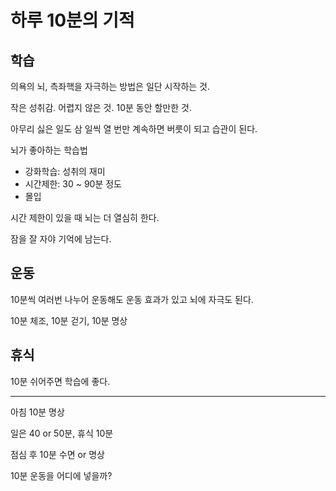 # 하루 10분의 기적

## 학습

의욕의 뇌, 측좌핵을 자극하는 방법은 일단 시작하는 것.

작은 성취감. 어렵지 않은 것. 10분 동안 할만한 것.

아무리 싫은 일도 삼 일씩 열 번만 계속하면 버릇이 되고 습관이 된다.

뇌가 좋아하는 학습법
- 강화학습: 성취의 재미
- 시간제한: 30 ~ 90분 정도
- 몰입

시간 제한이 있을 때 뇌는 더 열심히 한다.

잠을 잘 자야 기억에 남는다.

## 운동

10분씩 여러번 나누어 운동해도 운동 효과가 있고 뇌에 자극도 된다.

10분 체조, 10분 걷기, 10분 명상

## 휴식

10분 쉬어주면 학습에 좋다.

---

아침 10분 명상

일은 40 or 50분, 휴식 10분

점심 후 10분 수면 or 명상

10분 운동을 어디에 넣을까?
